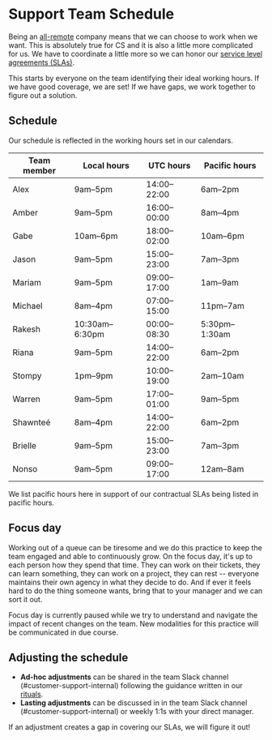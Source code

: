 # Support Team Schedule

Being an [all-remote](../../../../company-info-and-process/remote/index.md) company means that we can choose to work when we want. This is absolutely true for CS and it is also a little more complicated for us. We have to coordinate a little more so we can honor our [service level agreements (SLAs)](../index.md#our-service-level-agreements-slas).

This starts by everyone on the team identifying their ideal working hours. If we have good coverage, we are set! If we have gaps, we work together to figure out a solution.

## Schedule

Our schedule is reflected in the working hours set in our calendars.

| Team member | Local hours    | UTC hours   | Pacific hours |
| ----------- | -------------- | ----------- | ------------- |
| Alex        | 9am–5pm        | 14:00–22:00 | 6am–2pm       |
| Amber       | 9am–5pm        | 16:00–00:00 | 8am–4pm             |
| Gabe        | 10am–6pm       | 18:00–02:00 | 10am–6pm      |
| Jason       | 9am–5pm        | 15:00–23:00 | 7am–3pm       |
| Mariam      | 9am–5pm        | 09:00–17:00 | 1am–9am       |
| Michael     | 8am–4pm        | 07:00–15:00 | 11pm–7am      |
| Rakesh      | 10:30am–6:30pm | 00:00–08:30 | 5:30pm–1:30am |
| Riana       | 9am–5pm        | 14:00–22:00 | 6am–2pm       |
| Stompy      | 1pm–9pm        | 10:00–19:00 | 2am–10am      |
| Warren      | 9am–5pm        | 17:00–01:00 | 9am–5pm       |
| Shawnteé    | 8am–4pm        | 14:00–22:00 | 6am–2pm       |
| Brielle     | 9am–5pm        | 15:00–23:00 | 7am–3pm       |
| Nonso       | 9am–5pm        | 09:00–17:00 | 12am–8am      |

We list pacific hours here in support of our contractual SLAs being listed in pacific hours.

## Focus day

Working out of a queue can be tiresome and we do this practice to keep the team engaged and able to continuously grow. On the focus day, it's up to each person how they spend that time. They can work on their tickets, they can learn something, they can work on a project, they can rest -- everyone maintains their own agency in what they decide to do. And if ever it feels hard to do the thing someone wants, bring that to your manager and we can sort it out.

Focus day is currently paused while we try to understand and navigate the impact of recent changes on the team. New modalities for this practice will be communicated in due course.

## Adjusting the schedule

- **Ad-hoc adjustments** can be shared in the team Slack channel (#customer-support-internal) following the guidance written in our [rituals](../team-culture/index.md).
- **Lasting adjustments** can be discussed in in the team Slack channel (#customer-support-internal) or weekly 1:1s with your direct manager.

If an adjustment creates a gap in covering our SLAs, we will figure it out!
